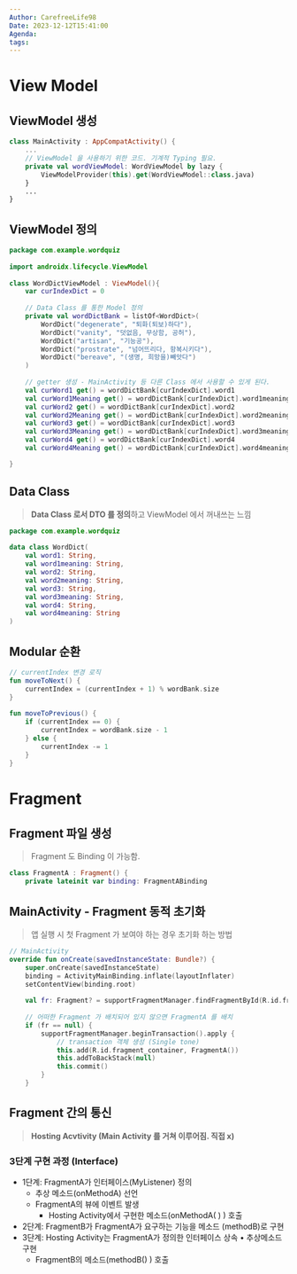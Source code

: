 ```yaml
---
Author: CarefreeLife98
Date: 2023-12-12T15:41:00
Agenda: 
tags:
---
```

# View Model
## ViewModel 생성
```kotlin
class MainActivity : AppCompatActivity() {
	...
	// ViewModel 을 사용하기 위한 코드. 기계적 Typing 필요.  
	private val wordViewModel: WordViewModel by lazy {  
	    ViewModelProvider(this).get(WordViewModel::class.java)  
	}
	...
}
```

## ViewModel 정의
```kotlin
package com.example.wordquiz  
  
import androidx.lifecycle.ViewModel  
  
class WordDictViewModel : ViewModel(){
	var curIndexDict = 0  
	
	// Data Class 를 통한 Model 정의
	private val wordDictBank = listOf<WordDict>(  
	    WordDict("degenerate", "퇴화(퇴보)하다"),  
	    WordDict("vanity", "덧없음, 무상함, 공허"),  
	    WordDict("artisan", "기능공"),  
	    WordDict("prostrate", "넘어뜨리다, 항복시키다"),  
	    WordDict("bereave", "(생명, 희망을)빼앗다")  
	)
	
	// getter 생성 - MainActivity 등 다른 Class 에서 사용할 수 있게 된다.
	val curWord1 get() = wordDictBank[curIndexDict].word1  
	val curWord1Meaning get() = wordDictBank[curIndexDict].word1meaning  
	val curWord2 get() = wordDictBank[curIndexDict].word2  
	val curWord2Meaning get() = wordDictBank[curIndexDict].word2meaning  
	val curWord3 get() = wordDictBank[curIndexDict].word3  
	val curWord3Meaning get() = wordDictBank[curIndexDict].word3meaning  
	val curWord4 get() = wordDictBank[curIndexDict].word4  
	val curWord4Meaning get() = wordDictBank[curIndexDict].word4meaning

}
```

## Data Class
> **Data Class 로서 DTO 를 정의**하고 ViewModel 에서 꺼내쓰는 느낌

```kotlin
package com.example.wordquiz  
  
data class WordDict(  
    val word1: String,  
    val word1meaning: String,  
    val word2: String,  
    val word2meaning: String,  
    val word3: String,  
    val word3meaning: String,  
    val word4: String,  
    val word4meaning: String  
)
```

## Modular 순환
```kotlin
// currentIndex 변경 로직  
fun moveToNext() {  
    currentIndex = (currentIndex + 1) % wordBank.size  
}  
  
fun moveToPrevious() {  
    if (currentIndex == 0) {  
        currentIndex = wordBank.size - 1  
    } else {  
        currentIndex -= 1  
    }  
}
```

# Fragment

## Fragment 파일 생성
> Fragment 도 Binding 이 가능함.
```kotlin
class FragmentA : Fragment() {  
    private lateinit var binding: FragmentABinding
```

## MainActivity - Fragment 동적 초기화
> 앱 실행 시 첫 Fragment 가 보여야 하는 경우 초기화 하는 방법

```kotlin
// MainActivity
override fun onCreate(savedInstanceState: Bundle?) {  
    super.onCreate(savedInstanceState)  
    binding = ActivityMainBinding.inflate(layoutInflater)  
    setContentView(binding.root)  
  
    val fr: Fragment? = supportFragmentManager.findFragmentById(R.id.fragment_container)  
    
    // 어떠한 Fragment 가 배치되어 있지 않으면 FragmentA 를 배치  
    if (fr == null) {  
        supportFragmentManager.beginTransaction().apply { 
	        // transaction 객체 생성 (Single tone) 
            this.add(R.id.fragment_container, FragmentA())            
            this.addToBackStack(null)
            this.commit()  
        }  
    }
```

## Fragment 간의 통신
> **Hosting Acvtivity (Main Activity 를 거쳐 이루어짐. 직접 x)**


### 3단계 구현 과정 (Interface)
- 1단계: FragmentA가 인터페이스(MyListener) 정의
	- 추상 메소드(onMethodA) 선언
	- FragmentA의 뷰에 이벤트 발생  
		- Hosting Activity에서 구현한 메소드(onMethodA( ) ) 호출 
- 2단계: FragmentB가 FragmentA가 요구하는 기능을 메소드 (methodB)로 구현     
- 3단계: Hosting Activity는 FragmentA가 정의한 인터페이스 상속 • 추상메소드구현  
	- FragmentB의 메소드(methodB() ) 호출